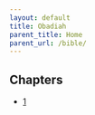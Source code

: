 ```yaml
---
layout: default
title: Obadiah
parent_title: Home
parent_url: /bible/
---
```


## Chapters

* [1](./1.md)
